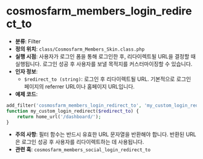 # cosmosfarm_members_login_redirect_to

- **분류**: Filter
- **정의 위치**: `class/Cosmosfarm_Members_Skin.class.php`
- **실행 시점**: 사용자가 로그인 폼을 통해 로그인한 후, 리다이렉트될 URL을 결정할 때 실행됩니다. 로그인 성공 후 사용자를 보낼 목적지를 커스터마이징할 수 있습니다.
- **인자 정보**:
  - `$redirect_to (string)`: 로그인 후 리다이렉트될 URL. 기본적으로 로그인 페이지의 referrer URL이나 홈페이지 URL입니다.
- **예제 코드**:

```php
add_filter('cosmosfarm_members_login_redirect_to', 'my_custom_login_redirect');
function my_custom_login_redirect($redirect_to) {
    return home_url('/dashboard/');
}
```

- **주의 사항**: 필터 함수는 반드시 유효한 URL 문자열을 반환해야 합니다. 반환된 URL은 로그인 성공 후 사용자를 리다이렉트하는 데 사용됩니다.
- **관련 훅**: `cosmosfarm_members_social_login_redirect_to`
